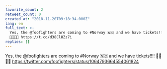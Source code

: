 ```yaml
---
favorite_count: 2
retweet_count: 0
created_at: "2018-11-20T09:18:34.000Z"
lang: en
full_text: >-
  Yes, the @foofighters are coming to #Norway 🇳🇴 and we have tickets!!!!
  🤘🥁🎸🎤 https://t.co/d38Cl8Zz7i
replies: []
---
```


Yes, the [@foofighters](https://twitter.com/foofighters) are coming to #Norway
🇳🇴 and we have tickets!!!! 🤘🥁🎸🎤
<https://twitter.com/foofighters/status/1064793664554061824>
